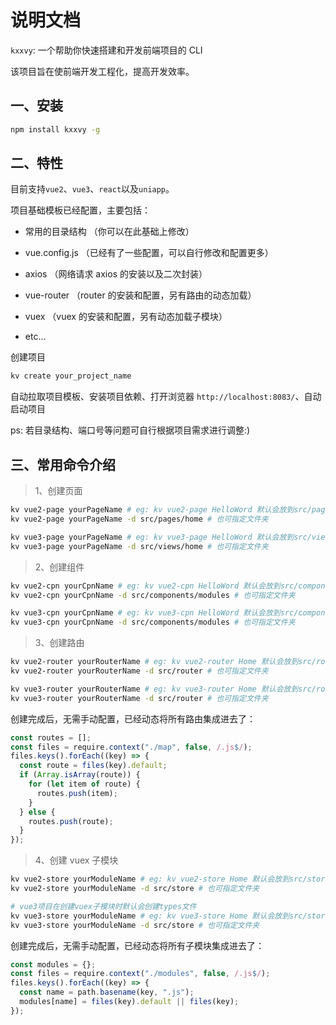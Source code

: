 # 说明文档

`kxxvy`: 一个帮助你快速搭建和开发前端项目的 CLI

该项目旨在使前端开发工程化，提高开发效率。

## 一、安装

```bash
npm install kxxvy -g
```

## 二、特性

目前支持`vue2`、`vue3`、`react`以及`uniapp`。

项目基础模板已经配置，主要包括：

- 常用的目录结构 （你可以在此基础上修改）

- vue.config.js （已经有了一些配置，可以自行修改和配置更多）

- axios （网络请求 axios 的安装以及二次封装）

- vue-router （router 的安装和配置，另有路由的动态加载）

- vuex （vuex 的安装和配置，另有动态加载子模块）

- etc...

创建项目

```bash
kv create your_project_name
```

自动拉取项目模板、安装项目依赖、打开浏览器 `http://localhost:8083/`、自动启动项目

ps: 若目录结构、端口号等问题可自行根据项目需求进行调整:)

## 三、常用命令介绍

> 1、创建页面

```bash
kv vue2-page yourPageName # eg: kv vue2-page HelloWord 默认会放到src/pages目录下
kv vue2-page yourPageName -d src/pages/home # 也可指定文件夹

kv vue3-page yourPageName # eg: kv vue3-page HelloWord 默认会放到src/views目录下
kv vue3-page yourPageName -d src/views/home # 也可指定文件夹
```

> 2、创建组件

```bash
kv vue2-cpn yourCpnName # eg: kv vue2-cpn HelloWord 默认会放到src/components/common目录下
kv vue2-cpn yourCpnName -d src/components/modules # 也可指定文件夹

kv vue3-cpn yourCpnName # eg: kv vue3-cpn HelloWord 默认会放到src/components/common目录下
kv vue3-cpn yourCpnName -d src/components/modules # 也可指定文件夹
```

> 3、创建路由

```bash
kv vue2-router yourRouterName # eg: kv vue2-router Home 默认会放到src/router/map目录下
kv vue2-router yourRouterName -d src/router # 也可指定文件夹

kv vue3-router yourRouterName # eg: kv vue3-router Home 默认会放到src/router/map目录下
kv vue3-router yourRouterName -d src/router # 也可指定文件夹
```

创建完成后，无需手动配置，已经动态将所有路由集成进去了：

```js
const routes = [];
const files = require.context("./map", false, /.js$/);
files.keys().forEach((key) => {
  const route = files(key).default;
  if (Array.isArray(route)) {
    for (let item of route) {
      routes.push(item);
    }
  } else {
    routes.push(route);
  }
});
```

> 4、创建 vuex 子模块

```bash
kv vue2-store yourModuleName # eg: kv vue2-store Home 默认会放到src/store/modules目录下
kv vue2-store yourModuleName -d src/store # 也可指定文件夹

# vue3项目在创建vuex子模块时默认会创建types文件
kv vue3-store yourModuleName # eg: kv vue3-store Home 默认会放到src/store/modules目录下
kv vue3-store yourModuleName -d src/store # 也可指定文件夹
```

创建完成后，无需手动配置，已经动态将所有子模块集成进去了：

```js
const modules = {};
const files = require.context("./modules", false, /.js$/);
files.keys().forEach((key) => {
  const name = path.basename(key, ".js");
  modules[name] = files(key).default || files(key);
});
```
